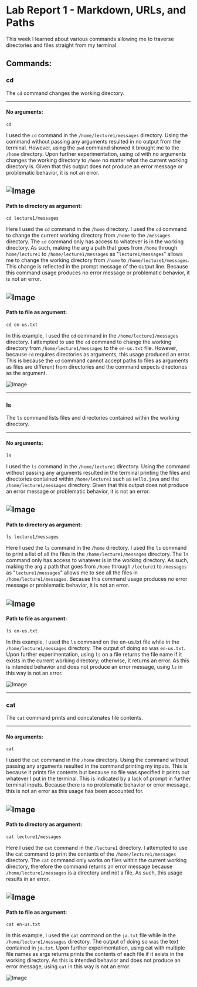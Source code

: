 # **Lab Report 1 - Markdown, URLs, and Paths**

This week I learned about various commands allowing me to traverse directories and files straight from my terminal.


## Commands:
### cd  
The ```cd``` command changes the working directory.

---
#### No arguments:
```
cd  
```
I used the ```cd``` command in the ```/home/lecture1/messages``` directory. Using the command without passing any arguments resulted in no output from the terminal. However, using the ```pwd``` command showed it brought me to the ```/home``` directory. Upon further experimentation, using ```cd``` with no arguments changes the working directory to ```/home``` no matter what the current working directory is. Given that this output does not produce an error message or problematic behavior, it is not an error.  

![Image](cse15l-wk1-imgs/CSE15L-wk1-cd.png)  
---
#### Path to directory as argument:
```
cd lecture1/messages
```
Here I used the ```cd``` command in the ```/home``` directory. I used the ```cd``` command to change the current working directory from ```/home``` to the ```/messages``` directory. The ```cd``` command only has access to whatever is in the working directory. As such, making the arg a path that goes from ```/home``` through ```home/lecture1``` to ```/home/lecture1/messages``` as "```lecture1/messages```" allows me to change the working directory from ```/home``` to ```/home/lecture1/messages```. This change is reflected in the prompt message of the output line. Because this command usage produces no error message or problematic behavior, it is not an error.  

![Image](cse15l-wk1-imgs/CSE15L-wk1-cd1.png)  
---
#### Path to file as argument:
```
cd en-us.txt
```
In this example, I used the ```cd``` command in the ```/home/lecture1/messages``` directory. I attempted to use the ```cd``` command to change the working directory from ```/home/lecture1/messages``` to the ```en-us.txt``` file. However, because ```cd``` requires directories as arguments, this usage produced an error. This is because the ```cd``` command cannot accept paths to files as arguments as files are different from directories and the command expects directories as the argument.  

![Image](cse15l-wk1-imgs/CSE15L-wk1-cd2.png)  

---
### ls  
The ```ls``` command lists files and directories contained within the working directory.

---
#### No arguments:
```
ls  
```
I used the ```ls``` command in the ```/home/lecture1``` directory. Using the command without passing any arguments resulted in the terminal printing the files and directories contained within ```/home/lecture1``` such as ```Hello.java``` and the ```/home/lecture1/messages``` directory. Given that this output does not produce an error message or problematic behavior, it is not an error.  

![Image](cse15l-wk1-imgs/CSE15L-wk1-ls.png)  
---
#### Path to directory as argument:
```
ls lecture1/messages
```
Here I used the ```ls``` command in the ```/home``` directory. I used the ```ls``` command to print a list of all the files in the ```/home/lecture1/messages``` directory. The ```ls``` command only has access to whatever is in the working directory. As such, making the arg a path that goes from ```/home``` through ```/lecture1``` to ```/messages``` as "```lecture1/messages```" allows me to see all the files in ```/home/lecture1/messages```. Because this command usage produces no error message or problematic behavior, it is not an error.  

![Image](cse15l-wk1-imgs/CSE15L-wk1-ls1.png)  
---
#### Path to file as argument:
```
ls en-us.txt
```
In this example, I used the ```ls``` command on the en-us.txt file while in the ```/home/lecture1/messages``` directory. The output of doing so was ```en-us.txt```. Upon further experimentation, using ```ls``` on a file returns the file name if it exists in the current working directory; otherwise, it returns an error. As this is intended behavior and does not produce an error message, using ```ls``` in this way is not an error.

![Image](cse15l-wk1-imgs/CSE15L-wk1-ls2.png)  

---
### cat  
The ```cat``` command prints and concatenates file contents.

---
#### No arguments:
```
cat  
```
I used the ```cat``` command in the ```/home``` directory. Using the command without passing any arguments resulted in the command printing my inputs. This is because it prints file contents but because no file was specified it prints out whatever I put in the terminal. This is indicated by a lack of prompt in further terminal inputs. Because there is no problematic behavior or error message, this is not an error as this usage has been accounted for.  

![Image](cse15l-wk1-imgs/CSE15L-wk1-cat.png)  
---
#### Path to directory as argument:
```
cat lecture1/messages
```
Here I used the ```cat``` command in the ```/lecture1``` directory. I attempted to use the cat command to print the contents of the ```/home/lecture1/messages``` directory. The ```cat``` command only works on files within the current working directory, therefore the command returns an error message because ```/home/lecture1/messages``` is a directory and not a file. As such, this usage results in an error. 

![Image](cse15l-wk1-imgs/CSE15L-wk1-cat1.png)  
---
#### Path to file as argument:
```
cat en-us.txt
```
In this example, I used the ```cat``` command on the ```ja.txt``` file while in the ```/home/lecture1/messages``` directory. The output of doing so was the text contained in ```ja.txt```. Upon further experimentation, using cat with multiple file names as args returns prints the contents of each file if it exists in the working directory. As this is intended behavior and does not produce an error message, using ```cat``` in this way is not an error.

![Image](cse15l-wk1-imgs/CSE15L-wk1-cat2.png)  

